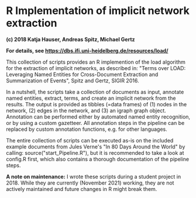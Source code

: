 # R Implementation of implicit network extraction

**(c) 2018 Katja Hauser, Andreas Spitz, Michael Gertz**

**For details, see https://dbs.ifi.uni-heidelberg.de/resources/load/**

This collection of scripts provides an R implemention of the load
algorithm for the extraction of implicit networks, as described in:
"Terms over LOAD: Leveraging Named Entities for Cross-Document Extraction
and Summarization of Events", Spitz and Gertz, SIGIR 2016.

In a nutshell, the scripts take a collection of documents as input, annotate
named entities, extract, terms, and create an implicit network from the results.
The output is provided as tibbles (=data frames) of (1) nodes in the network,
(2) edges in the network, and (3) an igraph graph object. Annotation can be performed
either by automated named entity recognition, or by using a custom gazetteer. All
annotation steps in the pipeline can be replaced by custom annotation functions,
e.g. for other languages.

The entire collection of scripts can be executed as-is on the included example
documents from Jules Verne's "In 80 Days Around the World" by calling:
source("start_Pipeline.R"), but it is recommended to take a look at config.R
first, which also contains a thorough documentation of the pipeline steps.

**A note on maintenance:** I wrote these scripts during a student project in 2018. While they are currently (November 2021) working, they are not actively maintained and future changes in R might break them. 
